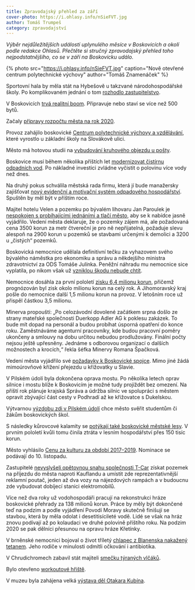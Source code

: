 ```yaml
---
title: Zpravodajský přehled za září
cover-photo: https://i.ohlasy.info/nSieFVT.jpg
author: Tomáš Trumpeš
category: zpravodajství
---
```


*Výběr nejdůležitějších událostí uplynulého měsíce v Boskovicích a okolí podle redakce Ohlasů. Přečtěte si stručný zpravodajský přehled toho nejpodstatnějšího, co se v září na Boskovicku událo.*

{% photo src="https://i.ohlasy.info/nSieFVT.jpg" caption="Nově otevřené centrum polytechnické výchovy" author="Tomáš Znamenáček" %}

Sportovní hala by měla stát na Hybešově u takzvané národohospodářské školy. Po komplikovaném jednání o tom [rozhodlo zastupitelstvo](https://ohlasy.info/clanky/2019/09/hala-hybesova.html).

V Boskovicích [trvá realitní boom](https://ohlasy.info/clanky/2019/09/reality.html). Připravuje nebo staví se více než 500 bytů.

Začaly [přípravy rozpočtu města na rok 2020](https://ohlasy.info/clanky/2019/09/z-radnice-2.html).

Provoz zahájilo boskovické [Centrum polytechnické výchovy a vzdělávání](https://ohlasy.info/clanky/2019/09/cpv-otevreno.html), které vyrostlo u základní školy na Slovákově ulici.

Město má hotovou studii na [vybudování kruhového objezdu u pošty](https://ohlasy.info/clanky/2019/09/z-radnice.html).

Boskovice musí během několika příštích let [modernizovat čistírnu odpadních vod](https://ohlasy.info/clanky/2019/09/cisticka.html). Po nákladné investici zvládne vyčistit o polovinu více vody než dnes.

Na druhý pokus schválila městská rada firmu, která jí bude manažersky zajišťovat [nový evidenční a motivační systém odpadového hospodářství](https://ohlasy.info/clanky/2019/09/levnejsi-odpad.html). Spuštěn by měl být v příštím roce.

Majitel hotelu Velen a pozemku po bývalém lihovaru Jan Paroulek je [nespokojen s probíhajícími jednáními a tlačí město](https://ohlasy.info/clanky/2019/09/zastupitelstvo.html), aby se k nabídce jasně vyjádřilo. Vedení města deklaruje, že o pozemky zájem má, ale požadovaná cena 3500 korun za metr čtvereční je pro ně nepřijatelná, požaduje slevu alespoň na 2900 korun u pozemků se stavbami určenými k demolici a 3200 u „čistých“ pozemků.

Boskovická nemocnice udělala definitivní tečku za vyhazovem svého bývalého náměstka pro ekonomiku a správu a někdejšího ministra zdravotnictví za ODS Tomáše Julínka. Peněžní náhradu mu nemocnice sice vyplatila, po nikom však už [vzniklou škodu nebude chtít](https://ohlasy.info/clanky/2019/09/skoda-julinek.html).

Nemocnice dosáhla za první pololetí [zisku 6,4 milionu korun](https://ohlasy.info/clanky/2019/09/z-radnice.html), přičemž prognózován byl zisk okolo milionu korun na celý rok. A Jihomoravský kraj pošle do nemocnice další 1,5 milionu korun na provoz. V letošním roce už přispěl částkou 3,5 milionu.

Minerva propouští: „Po celozávodní dovolené začátkem srpna došlo ze strany mateřské společnosti Duerkopp Adler AG k poklesu zakázek. To bude mít dopad na personál a budou probíhat úsporná opatření do konce roku. Zaměstnáváme agenturní pracovníky, kde budou pracovní poměry ukončeny a smlouvy na dobu určitou nebudou prodlužovány. Finální počty nejsou ještě upřesněny. Jednáme s odborovou organizací o dalších možnostech a krocích,“ řekla šéfka Minervy Romana Špačková.

Vedení města vyjádřilo své [požadavky k Boskovické spojce](https://ohlasy.info/clanky/2019/09/z-radnice-2.html). Mimo jiné žádá mimoúrovňové křížení přejezdu u křižovatky u Slavie.

V Pilském údolí byla dokončena oprava mostu. Po několika letech oprav silnice i mostu blíže k Boskovicím je možné tudy projíždět bez omezení. Na příští rok plánuje krajská Správa a údržba silnic ve spolupráci s městem opravit zbývající část cesty v Podhradí až ke křižovatce s Dukelskou.

Výtvarnou [výzdobu zdi v Pilském údolí](https://ohlasy.info/clanky/2019/09/z-radnice-2.html) chce město svěřit studentům či žákům boskovických škol.

S následky kůrovcové kalamity se [potýkají také boskovické městské lesy](https://ohlasy.info/clanky/2019/09/z-radnice.html). V prvním pololetí kvůli tomu činila ztráta v lesním hospodářství přes 150 tisíc korun.

Město vyhlásilo [Cenu za kulturu za období 2017–2019](https://boskovice.cz/cena-mesta-boskovice-v-oblasti-kultury/d-36985). Nominace se podávají do 10. listopadu.

Zastupitelé [nevyslyšeli opětovnou snahu společnosti T-Car](https://ohlasy.info/clanky/2019/09/zastupitelstvo.html) získat pozemek na příjezdu do města naproti Kauflandu a umístit zde reprezentativnější reklamní poutač, jeden až dva vozy na nájezdových rampách a v budoucnu zde vybudovat dobíjecí stanici elektromobilů.

Více než dva roky už vodohospodáři pracují na rekonstrukci hráze boskovické přehrady za 138 milionů korun. Práce by měly být dokončené teď na podzim a podle vyjádření Povodí Moravy skutečně finišují se stavbou, která by měla odolat i desetitisícileté vodě. Lidé se však na hráz znovu podívají až po kolaudaci ve druhé polovině příštího roku. Na podzim 2020 se pak dělníci přesunou na opravu hráze Křetínky.

V brněnské nemocnici bojoval o život tříletý [chlapec z Blanenska nakažený tetanem](https://blanensky.denik.cz/zpravy_region/stav-chlapce-nakazeneho-tetanem-se-lepsi-v-nemocnici-uz-sedi-ji-a-komunikuje-20190930.html). Jeho rodiče v minulosti odmítli očkování i antibiotika.

V Chrudichromech zabavil stát majiteli [smečku týraných vlčáků](https://blanensky.denik.cz/zpravy_region/smecku-ovcaku-zabavil-stat-sedmdesatilety-majitel-je-tyral-20190930.html).

Bylo otevřeno [workoutové hřiště](https://boskovice.cz/otevreni-workoutoveho-hriste-v-boskovicich/d-37091).

V muzeu byla zahájena velká [výstava děl Otakara Kubína](https://ohlasy.info/clanky/2019/10/rozhovor-ingerle.html).
